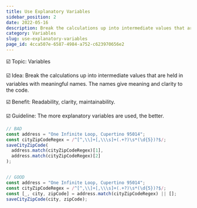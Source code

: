 ```yaml
---
title: Use Explanatory Variables
sidebar_position: 2
date: 2022-05-16
description: Break the calculations up into intermediate values that are held in variables with meaningful names. The names give meaning and clarity to the code. 
category: Variables
slug: use-explanatory-variables
page_id: 4cca507e-6587-4984-a752-c623970656e2
---
```




☑️ Topic: Variables


☑️ Idea: Break the calculations up into intermediate values that are held in variables with meaningful names. The names give meaning and clarity to the code. 


☑️ Benefit: Readability, clarity, maintainability.


☑️ Guideline: The more explanatory variables are used, the better.


```javascript
// BAD
const address = "One Infinite Loop, Cupertino 95014";
const cityZipCodeRegex = /^[^,\\]+[,\\\s]+(.+?)\s*(\d{5})?$/;
saveCityZipCode(
  address.match(cityZipCodeRegex)[1],
  address.match(cityZipCodeRegex)[2]
);


// GOOD
const address = "One Infinite Loop, Cupertino 95014";
const cityZipCodeRegex = /^[^,\\]+[,\\\s]+(.+?)\s*(\d{5})?$/;
const [_, city, zipCode] = address.match(cityZipCodeRegex) || [];
saveCityZipCode(city, zipCode);
```

